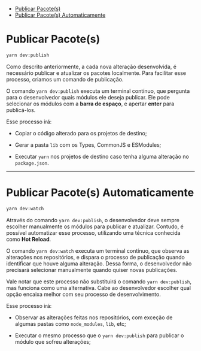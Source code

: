 - [Publicar Pacote(s)](#publicar-pacotes)
- [Publicar Pacote(s) Automaticamente](#publicar-pacotes-automaticamente)

# Publicar Pacote(s)

```sh
yarn dev:publish
```

Como descrito anteriormente, a cada nova alteração desenvolvida, é necessário publicar e atualizar os pacotes localmente. Para facilitar esse processo, criamos um comando de publicação.

O comando `yarn dev:publish` executa um terminal contínuo, que pergunta para o desenvolvedor quais módulos ele deseja publicar. Ele pode selecionar os módulos com a **barra de espaço**, e apertar **enter** para publicá-los.

Esse processo irá:

- Copiar o código alterado para os projetos de destino;

- Gerar a pasta `lib` com os Types, CommonJS e ESModules;

- Executar `yarn` nos projetos de destino caso tenha alguma alteração no `package.json`.

---

# Publicar Pacote(s) Automaticamente

```sh
yarn dev:watch
```

Através do comando `yarn dev:publish`, o desenvolvedor deve sempre escolher manualmente os módulos para publicar e atualizar. Contudo, é possível automatizar esse processo, utilizando uma técnica conhecida como **Hot Reload**.

O comando `yarn dev:watch` executa um terminal contínuo, que observa as alterações nos repositórios, e dispara o processo de publicação quando identificar que houve alguma alteração. Dessa forma, o desenvolvedor não precisará selecionar manualmente quando quiser novas publicações.

Vale notar que este processo não substituirá o comando `yarn dev:publish`, mas funciona como uma alternativa. Cabe ao desenvolvedor escolher qual opção encaixa melhor com seu processo de desenvolvimento.

Esse processo irá:

- Observar as alterações feitas nos repositórios, com exceção de algumas pastas como `node_modules`, `lib`, etc;

- Executar o mesmo processo que o `yarn dev:publish` para publicar o módulo que sofreu alterações;
